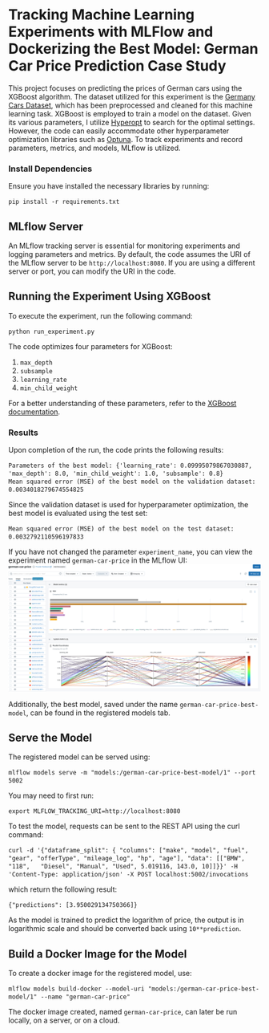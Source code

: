 # Tracking Machine Learning Experiments with MLFlow and Dockerizing the Best Model: German Car Price Prediction Case Study

This project focuses on predicting the prices of German cars using the XGBoost algorithm. The dataset utilized for this experiment is the [Germany Cars Dataset](https://www.kaggle.com/datasets/ander289386/cars-germany), which has been preprocessed and cleaned for this machine learning task. XGBoost is employed to train a model on the dataset. Given its various parameters, I utilize [Hyperopt](http://hyperopt.github.io/hyperopt/) to search for the optimal settings. However, the code can easily accommodate other hyperparameter optimization libraries such as [Optuna](https://optuna.org/). To track experiments and record parameters, metrics, and models, MLflow is utilized.

### Install Dependencies
Ensure you have installed the necessary libraries by running:
```
pip install -r requirements.txt
```

## MLflow Server
An MLflow tracking server is essential for monitoring experiments and logging parameters and metrics. By default, the code assumes the URI of the MLflow server to be `http://localhost:8080`. If you are using a different server or port, you can modify the URI in the code.

## Running the Experiment Using XGBoost
To execute the experiment, run the following command:
```
python run_experiment.py
```

The code optimizes four parameters for XGBoost:
1. `max_depth`
2. `subsample`
3. `learning_rate`
4. `min_child_weight`

For a better understanding of these parameters, refer to the [XGBoost documentation](https://xgboost.readthedocs.io).

### Results
Upon completion of the run, the code prints the following results:
```
Parameters of the best model: {'learning_rate': 0.09995079867030887, 'max_depth': 8.0, 'min_child_weight': 1.0, 'subsample': 0.8}
Mean squared error (MSE) of the best model on the validation dataset: 0.0034018279674554825
```

Since the validation dataset is used for hyperparameter optimization, the best model is evaluated using the test set:
```
Mean squared error (MSE) of the best model on the test dataset: 0.0032792110596197833
```

If you have not changed the parameter `experiment_name`, you can view the experiment named `german-car-price` in the MLflow UI:
![german-car-price](./fig/mlflow.png)

Additionally, the best model, saved under the name `german-car-price-best-model`, can be found in the registered models tab.

## Serve the Model
The registered model can be served using:
```
mlflow models serve -m "models:/german-car-price-best-model/1" --port 5002
```

You may need to first run:
```
export MLFLOW_TRACKING_URI=http://localhost:8080
```

To test the model, requests can be sent to the REST API using the curl command:
```
curl -d '{"dataframe_split": { "columns": ["make", "model", "fuel", "gear", "offerType", "mileage_log", "hp", "age"], "data": [["BMW", "118",   "Diesel", "Manual", "Used", 5.019116, 143.0, 10]]}}' -H 'Content-Type: application/json' -X POST localhost:5002/invocations
```

which return the following result:
```
{"predictions": [3.950029134750366]}
```

As the model is trained to predict the logarithm of price, the output is in logarithmic scale and should be converted back using `10**prediction`.

## Build a Docker Image for the Model
To create a docker image for the registered model, use:
```
mlflow models build-docker --model-uri "models:/german-car-price-best-model/1" --name "german-car-price"
```

The docker image created, named `german-car-price`, can later be run locally, on a server, or on a cloud.

<!---
For a more detailed explanation of the code, refer to the accompanying Jupyter notebook file.
--->

